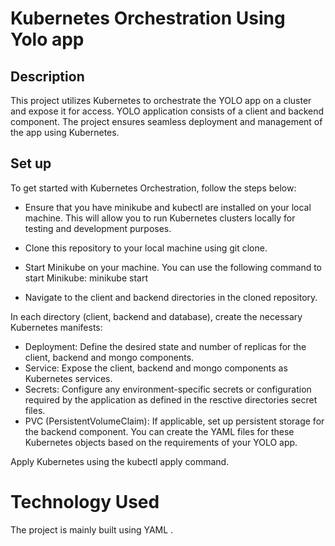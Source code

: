  # Kubernetes Orchestration Using Yolo app

## Description
This project utilizes Kubernetes to orchestrate the YOLO app on a cluster and expose it for access. YOLO  application consists of a client and backend component. The project ensures seamless deployment and management of the app using Kubernetes.

## Set up
To get started with  Kubernetes Orchestration, follow the steps below:

* Ensure that you have minikube and kubectl are installed on your local machine. This will allow  you to run Kubernetes clusters locally for testing and development purposes.

* Clone this repository to your local machine using git clone.

* Start Minikube on your machine. You can use the following command to start Minikube:
minikube start
* Navigate to the client and backend directories in the cloned repository.

In each directory (client, backend and database), create the necessary Kubernetes manifests:

* Deployment:   Define the desired state and number of replicas for the client, backend and mongo components.
* Service:  Expose the client, backend and mongo components as Kubernetes services.
* Secrets:  Configure any environment-specific secrets or configuration required by the application as defined in the resctive directories secret files.
* PVC (PersistentVolumeClaim): If applicable, set up persistent storage for the backend component.
You can create the YAML files for these Kubernetes objects based on the requirements of your YOLO app.

Apply Kubernetes using the kubectl apply command. 

# Technology Used
The project is mainly built using YAML .




